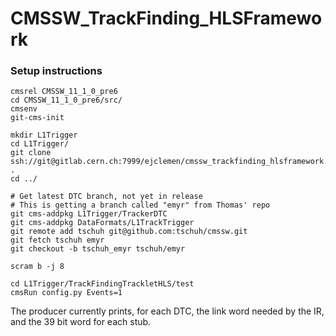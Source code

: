 # CMSSW_TrackFinding_HLSFramework

### Setup instructions
```
cmsrel CMSSW_11_1_0_pre6
cd CMSSW_11_1_0_pre6/src/
cmsenv
git-cms-init

mkdir L1Trigger
cd L1Trigger/
git clone ssh://git@gitlab.cern.ch:7999/ejclemen/cmssw_trackfinding_hlsframework.git .
cd ../

# Get latest DTC branch, not yet in release
# This is getting a branch called "emyr" from Thomas' repo
git cms-addpkg L1Trigger/TrackerDTC
git cms-addpkg DataFormats/L1TrackTrigger
git remote add tschuh git@github.com:tschuh/cmssw.git
git fetch tschuh emyr
git checkout -b tschuh_emyr tschuh/emyr

scram b -j 8

cd L1Trigger/TrackFindingTrackletHLS/test
cmsRun config.py Events=1
```
The producer currently prints, for each DTC, the link word needed by the IR, and the 39 bit word for each stub.
